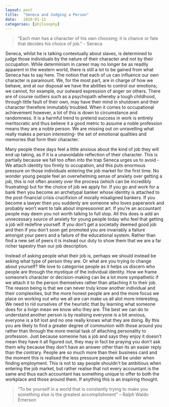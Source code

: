 ```yaml
---
layout: post
title:  "Seneca and Judging a Person"
date:   2020-01-11
categories: [philosophy]
---
```



<blockquote> “Each man has a character of his own choosing; it is chance or fate that decides his choice of job.” - Seneca </blockquote>

Seneca, whilst he is talking contextually about slaves, is determined to judge those individuals by the nature of their character and not by their occupation. While determinism in career may no longer be as readily apparent in the western world, there is still a lot to be gained from what Seneca has to say here. The notion that each of us can influence our own character is paramount. We, for the most part, are in charge of how we behave, and at our disposal we have the abilities to control our emotions; we cannot, for example, our outward expression of anger on others. There are of course outliers such as a psychopath whereby a tough childhood, through little fault of their own, may have their mind in shutdown and their character therefore immutably troubled. When it comes to occupational achievement however, a lot of this is down to circumstance and randomness. It is a harmful trend to pretend success in work is entirely meritocratic and thus believe it a good metric to assume a noble profession means they are a noble person. We are missing out on unravelling what really makes a person interesting- the set of emotional qualities and memories that form their character. 

Many people these days feel a little anxious about the kind of job they will end up taking, as if it is a unavoidable reflection of their character. This is partially because we fall too often into the trap Seneca urges us to avoid - We attach identity too firmly to occupation, and this puts enormous pressure on those individuals entering the job market for the first time. No wonder young people feel an overwhelming sense of anxiety over getting a job, this is not often anxiety over the process (which can be incredibly frustrating) but for the choice of job we apply for. If you go and work for a bank then you become an archetypal banker whose identity is attached to the post-financial crisis crucifixion of morally misaligned bankers. If you become a lawyer then you suddenly are someone who loves paperwork and probably won’t want to talk about impressionist art. If you’re an accountant people may deem you not worth talking to full stop. All this does is add an unnecessary source of anxiety for young people today who feel that getting a job will redefine yourself. If you don’t get a societally deemed good job and then if you don’t soon get promoted you are invariably a failure amongst your peers and a failure of the educational system. Rather than find a new set of peers it is instead our duty to show them that we are a far richer tapestry than our job description. 
	
 Instead of asking people what their job is, perhaps we should instead be asking what type of person they are. Or what are you trying to change about yourself? We love to categorise people as it helps us discern who people are through the mystique of the individual identity. How we frame someone’s character or decision-making can be a lot more sympathetic if we attach it to the person themselves rather than attaching it to their job. The reason being is that we can never truly know another individual and their complexities, but the more honest people are and the more focus we place on working out who we all are can make us all alot more interesting. We need to rid ourselves of the heuristic that by learning what someone does for a livign mean we know who they are. The best we can do to understand another person is by realising everyone is a bit anxious, everyone is a bit lost and no one really knows what they are doing. By this you are likely to find a greater degree of communion with those around you rather than through the more menial task of attaching personality to profession. Just because someone has a job and says they enjoy it doesn’t mean they have it all figured out, they may in fact be praying you don’t ask them why because they don’t have an answer other than its an easier reply than the contrary. People are so much more than their business card and the moment this is realised the less pressure people will be under when finding employment. This is not to say people shouldn't be ambitious when entering the job market, but rather realise that not every accountant is the same and thus each accountant has something unique to offer to both the workplace and those around them. If anything this is an inspiring thought. 


<blockquote>“To be yourself in a world that is constantly trying to make you something else is the greatest accomplishment” – Ralph Waldo Emerson</blockquote> 
